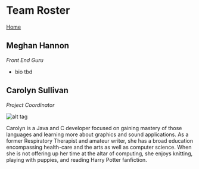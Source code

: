 # Team Roster

[Home](README.md)  

## Meghan Hannon

*Front End Guru* 

* bio tbd 

## Carolyn Sullivan
*Project Coordinator*

![alt tag](https://cloud.githubusercontent.com/assets/21330692/22357757/4f84779e-e408-11e6-95ef-7641ed90fc26.jpg)

Carolyn is a Java and C developer focused on gaining mastery of those languages and learning more about graphics and sound applications.  As a former Respiratory Therapist and amateur writer, she has a broad education encompassing health-care and the arts as well as computer science.  When she is not offering up her time at the altar of computing, she enjoys knitting, playing with puppies, and reading Harry Potter fanfiction.
